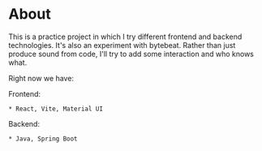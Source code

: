 About
=====
This is a practice project in which I try different frontend and backend technologies. It's also
an experiment with bytebeat. Rather than just produce sound from code, I'll try to add
some interaction and who knows what.

Right now we have:

  Frontend:

    * React, Vite, Material UI

  Backend:

    * Java, Spring Boot

 

